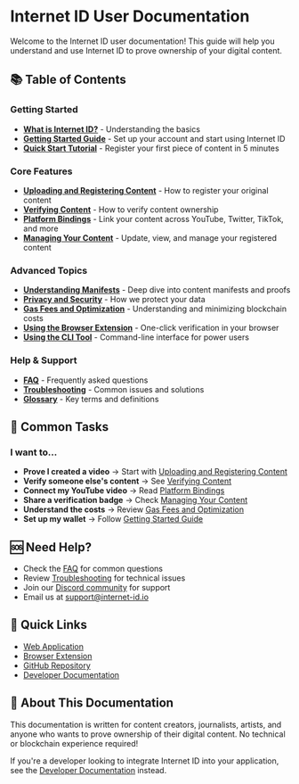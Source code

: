 # Internet ID User Documentation

Welcome to the Internet ID user documentation! This guide will help you understand and use Internet ID to prove ownership of your digital content.

## 📚 Table of Contents

### Getting Started
- **[What is Internet ID?](./what-is-internet-id.md)** - Understanding the basics
- **[Getting Started Guide](./getting-started.md)** - Set up your account and start using Internet ID
- **[Quick Start Tutorial](./quick-start.md)** - Register your first piece of content in 5 minutes

### Core Features
- **[Uploading and Registering Content](./uploading-content.md)** - How to register your original content
- **[Verifying Content](./verifying-content.md)** - How to verify content ownership
- **[Platform Bindings](./platform-bindings.md)** - Link your content across YouTube, Twitter, TikTok, and more
- **[Managing Your Content](./managing-content.md)** - Update, view, and manage your registered content

### Advanced Topics
- **[Understanding Manifests](./understanding-manifests.md)** - Deep dive into content manifests and proofs
- **[Privacy and Security](./privacy-security.md)** - How we protect your data
- **[Gas Fees and Optimization](./gas-fees.md)** - Understanding and minimizing blockchain costs
- **[Using the Browser Extension](./browser-extension.md)** - One-click verification in your browser
- **[Using the CLI Tool](./cli-usage.md)** - Command-line interface for power users

### Help & Support
- **[FAQ](./faq.md)** - Frequently asked questions
- **[Troubleshooting](./troubleshooting.md)** - Common issues and solutions
- **[Glossary](./glossary.md)** - Key terms and definitions

## 🎯 Common Tasks

### I want to...
- **Prove I created a video** → Start with [Uploading and Registering Content](./uploading-content.md)
- **Verify someone else's content** → See [Verifying Content](./verifying-content.md)
- **Connect my YouTube video** → Read [Platform Bindings](./platform-bindings.md)
- **Share a verification badge** → Check [Managing Your Content](./managing-content.md)
- **Understand the costs** → Review [Gas Fees and Optimization](./gas-fees.md)
- **Set up my wallet** → Follow [Getting Started Guide](./getting-started.md)

## 🆘 Need Help?

- Check the [FAQ](./faq.md) for common questions
- Review [Troubleshooting](./troubleshooting.md) for technical issues
- Join our [Discord community](https://discord.gg/internetid) for support
- Email us at support@internet-id.io

## 🔗 Quick Links

- [Web Application](https://app.internet-id.io)
- [Browser Extension](https://chrome.google.com/webstore/detail/internet-id)
- [GitHub Repository](https://github.com/subculture-collective/internet-id)
- [Developer Documentation](../DEVELOPER_ONBOARDING.md)

## 📖 About This Documentation

This documentation is written for content creators, journalists, artists, and anyone who wants to prove ownership of their digital content. No technical or blockchain experience required!

If you're a developer looking to integrate Internet ID into your application, see the [Developer Documentation](../DEVELOPER_ONBOARDING.md) instead.
